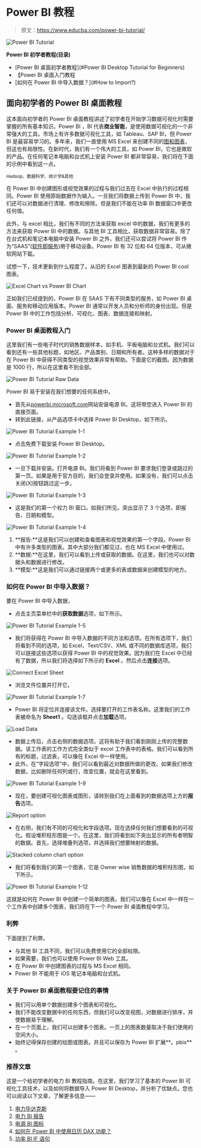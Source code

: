 # Power BI 教程

> 原文：<https://www.educba.com/power-bi-tutorial/>

![Power BI Tutorial](img/dd4ed4b3d3bf8d018d2bdaf0a96329b8.png)



**Power BI 初学者教程(目录)**

*   [Power BI 桌面初学者教程](#Power BI Desktop Tutorial for Beginners)
*   【Power BI 桌面入门教程
*   [如何在 Power BI 中导入数据？](#How to Import?)

## 面向初学者的 Power BI 桌面教程

这本面向初学者的 Power BI 桌面教程讲述了初学者在开始学习数据可视化时需要掌握的所有基本知识。Power BI ，BI 代表**商业智能**，是使用数据可视化的一个非常强大的工具。市场上有许多数据可视化工具，如 Tableau、SAP BI，但 Power BI 是最容易学习的。多年来，我们一直使用 MS Excel 来创建不同的[图和图表](https://www.educba.com/excel-charts-graphs/)，但这也有局限性。在新时代，我们有一个伟大的工具，如 Power BI，它也是微软的产品。在任何笔记本电脑和台式机上安装 Power BI 都非常容易，我们将在下面的示例中看到这一点。

<small>Hadoop、数据科学、统计学&其他</small>

在 Power BI 中创建图形或视觉效果的过程与我们过去在 Excel 中执行的过程相同。Power BI 使用原始数据作为输入。一旦我们将数据上传到 Power BI 中，我们还可以对数据进行清理、修改和擦除。但是我们不能在功率 BI 数据窗口中更改任何值。

此外，与 excel 相比，我们有不同的方法来获取 excel 中的数据，我们有更多的方法来获取 Power BI 中的数据。与其他 BI 工具相比，获取数据非常容易。除了在台式机和笔记本电脑中安装 Power BI 之外，我们还可以尝试将 Power BI 作为“SAAS”([软件即服务](https://www.educba.com/what-is-software-as-a-service-saas/))用于移动设备。Power BI 有 32 位和 64 位版本，可从微软网站下载。

试想一下，技术更新到什么程度了。从旧的 Excel 图表到最新的 Power BI cool 图表。

![Excel Chart vs Power BI Chart](img/fb7b2d9f5b93c9228d1718186118af08.png)



正如我们已经提到的，Power BI 在 SAAS 下有不同类型的服务，如 Power BI 桌面、服务和移动应用版本。Power BI 通常以开发人员和分析师的身份出现。但是 Power BI 中的工作包括分析、可视化、图表、数据连接和映射。

### Power BI 桌面教程入门

这里我们有一些电子时代的销售数据样本，如手机、平板电脑和台式机。我们可以看到还有一些其他标题，如地区、产品类别、日期和所有者。这种多样的数据对于在 Power BI 中获得不同类型的视觉效果非常有帮助。下面是它的截图。因为数据是 1000 行，所以在这里看不到全部。

![Power BI Tutorial Raw Data](img/78de60b6f935a2e91b7c4190e455dce5.png)



Power BI 易于安装在我们想要的任何系统中。

*   首先从[powerbi.microsoft.com](https://powerbi.microsoft.com/en-us/)网站安装电源 BI。这将带您进入 Power BI 的直接页面。
*   转到此链接，从产品选项卡中选择 Power BI Desktop，如下所示。

![Power BI Tutorial Example 1-1](img/f7a7d657587c5d7aa265b832553e5453.png)



*   点击免费下载安装 Power BI Desktop。

![Power BI Tutorial Example 1-2](img/e41b5a2a2b4d9b89bc7b2826e0fc1bb4.png)



*   一旦下载并安装。打开电源 BI。我们将看到 Power BI 要求我们登录或跳过的第一页。如果是用于官方目的，我们会登录并使用。如果没有，我们可以点击关闭(X)按钮跳过这一步。

![Power BI Tutorial Example 1-3](img/9d39293d7dee6bdb9be7a22c85383a33.png)



*   这是我们的第一个权力 BI 窗口。如我们所见，突出显示了 3 个选项，即报告、日期和模型。

![Power BI Tutorial Example 1-4](img/e75e58f4f747b6a7ec10aa5644ccdd72.png)



1.  **报告:**这是我们可以创建和查看图表和视觉效果的第一个字段。Power BI 中有许多类型的图表。其中大部分我们都见过，也在 MS Excel 中使用过。
2.  **数据:**在这里，我们可以看到上传或获取的数据。在这里，我们也可以对数据头和数据进行修改。
3.  **模型:**这是我们可以通过链接两个或更多的表或数据来创建模型的地方。

### 如何在 Power BI 中导入数据？

要在 Power BI 中导入数据，

*   点击主页菜单栏中的**获取数据**选项，如下所示。

![Power BI Tutorial Example 1-5](img/d76ae8451b6d4d1358dc49114d0702ad.png)



*   我们将获得在 Power BI 中导入数据的不同方法和选项。在所有选项下，我们将看到不同的选项，如 Excel、Text/CSV、XML 或不同的数据库选项，我们可以链接这些选项以获得 Power BI 中的视觉效果。因为我们在 Excel 中已经有了数据，所以我们将选择如下所示的 **Excel** 。然后点击**连接**选项。

![Connect Excel Sheet](img/9d8ca5ed03266d645345e4d82c981b8d.png)



*   浏览文件位置并打开它。

![Power BI Tutorial Example 1-7](img/ec01e39224a05953f7e84fd5d60bcebf.png)



*   Power BI 将定位并连接该文件。选择要打开的工作表名称。这里我们的工作表被命名为 **Sheet1** 。勾选该框并点击**加载**选项。

![Load Data](img/41cee5a6b366b3817a7abc4c6f2e27d2.png)



*   数据上传后，点击右侧的数据选项。这将有助于我们看到刚刚上传的完整数据。该工作表的工作方式完全类似于 excel 工作表中的表格。我们可以看到所有的标题，过滤表，可以像在 Excel 中一样使用。
*   此外，在“字段选项”中，我们可以看到最近对数据所做的更改。如果我们修改数据，比如删除任何列或行，改变位置，就会在这里看到。

![Power BI Tutorial Example 1-9](img/7100ba959ac3e4231fa48038cf43edae.png)



*   现在，要创建可视化图表或图形，请转到我们在上面看到的数据选项上方的**报告**选项。

![Report option](img/1a2bb381c7c9bff128bff02e7e887c8c.png)



*   在右侧，我们有不同的可视化和字段选项。现在选择任何我们想要看到的可视化。假设堆积柱形图是一个。在这里，我们将看到如下突出显示的所有者明智的数据。首先，选择堆叠列选项，并选择我们想要映射的数据。

![Stacked column chart option](img/2db13cf161441b53e0ba7c41b25a0f59.png)



*   我们将看到我们的第一个图表，它是 Owner wise 销售数据的堆积柱形图，如下所示。

![Power BI Tutorial Example 1-12](img/05a7d7d6984601156d3625e73c077c46.png)



这就是如何在 Power BI 中创建一个简单的图表。我们可以像在 Excel 中一样在一个工作表中创建多个图表，我们将在下一个 Power BI 桌面教程中学习。

### 利弊

下面提到了利弊。

*   与其他 BI 工具不同，我们可以免费使用它的全部权限。
*   如果需要，我们也可以使用 Power BI Web 工具。
*   在 Power BI 中创建图表的过程与 MS Excel 相同。
*   Power BI 不能用于 iOS 笔记本电脑和台式机。

### 关于 Power BI 桌面教程要记住的事情

*   我们可以用单个数据创建多个图表和可视化。
*   我们不能改变数据中的任何东西，但我们可以改变视图，对数据进行排序，并使数据易于理解。
*   在一个页面上，我们可以创建多个图表。一页上的图表数量取决于我们使用的空间大小。
*   始终记得保存创建的绘图或图表。并且可以保存为 Power BI 扩展**。pbix** 。

### 推荐文章

这是一个给初学者的电力 BI 教程指南。在这里，我们学习了基本的 Power BI 可视化工具技术，以及如何将数据导入 Power BI Desktop，并分析了优缺点。您也可以阅读以下文章，了解更多信息——

1.  [电力毕达克斯](https://www.educba.com/power-bi-dax/)
2.  [电力 BI 报告](https://www.educba.com/creating-reports-in-power-bi/)
3.  [电源 BI 图标](https://www.educba.com/power-bi-icon/)
4.  [如何在 Power BI 中使用日历 DAX 功能？](https://www.educba.com/power-bi-calendar/)
5.  [功率 BI IF 语句](https://www.educba.com/power-bi-if-statement/)






